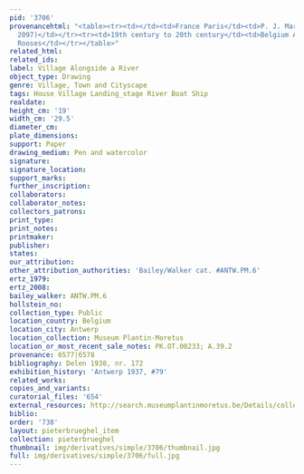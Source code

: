 ```yaml
---
pid: '3706'
provenancehtml: "<table><tr><td></td><td>France Paris</td><td>P. J. Mariette (Lugt
  2097)</td></tr><tr><td>19th century to 20th century</td><td>Belgium Antwerp</td><td>Max
  Rooses</td></tr></table>"
related_html:
related_ids:
label: Village Alongside a River
object_type: Drawing
genre: Village, Town and Cityscape
tags: House Village Landing_stage River Boat Ship
realdate:
height_cm: '19'
width_cm: '29.5'
diameter_cm:
plate_dimensions:
support: Paper
drawing_medium: Pen and watercolor
signature:
signature_location:
support_marks:
further_inscription:
collaborators:
collaborator_notes:
collectors_patrons:
print_type:
print_notes:
printmaker:
publisher:
states:
our_attribution:
other_attribution_authorities: 'Bailey/Walker cat. #ANTW.PM.6'
ertz_1979:
ertz_2008:
bailey_walker: ANTW.PM.6
hollstein_no:
collection_type: Public
location_country: Belgium
location_city: Antwerp
location_collection: Museum Plantin-Moretus
location_or_most_recent_sale_notes: PK.OT.00233; A.39.2
provenance: 6577|6578
bibliography: Delen 1938, nr. 172
exhibition_history: 'Antwerp 1937, #79'
related_works:
copies_and_variants:
curatorial_files: '654'
external_resources: http://search.museumplantinmoretus.be/Details/collect/287542
biblio:
order: '738'
layout: pieterbrueghel_item
collection: pieterbrueghel
thumbnail: img/derivatives/simple/3706/thumbnail.jpg
full: img/derivatives/simple/3706/full.jpg
---
```

